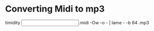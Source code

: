 Converting Midi to mp3
======================

timidity <input>.midi -Ow -o - | lame - -b 64 <output>.mp3
